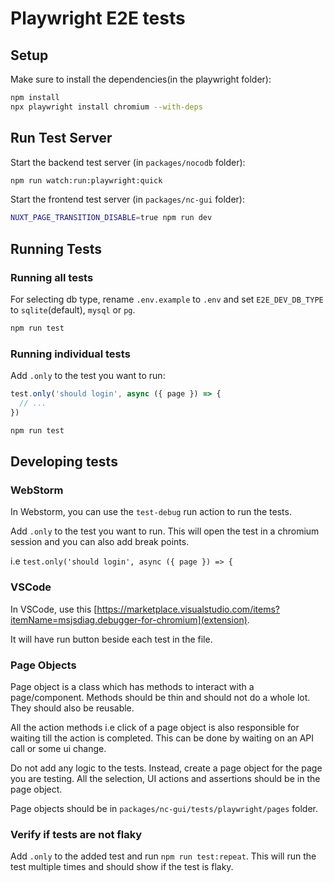 # Playwright E2E tests

## Setup

Make sure to install the dependencies(in the playwright folder):

```bash
npm install
npx playwright install chromium --with-deps
```

## Run Test Server

Start the backend test server (in `packages/nocodb` folder):

```bash
npm run watch:run:playwright:quick
```

Start the frontend test server (in `packages/nc-gui` folder):

```bash
NUXT_PAGE_TRANSITION_DISABLE=true npm run dev
```

## Running Tests

### Running all tests

For selecting db type, rename `.env.example` to `.env` and set `E2E_DEV_DB_TYPE` to  `sqlite`(default), `mysql` or `pg`.

```bash
npm run test
```

### Running individual tests

Add `.only` to the test you want to run:

```js
test.only('should login', async ({ page }) => {
  // ...
})
```

```bash
npm run test
```

## Developing tests

### WebStorm

In Webstorm, you can use the `test-debug` run action to run the tests.

Add `.only` to the test you want to run. This will open the test in a chromium session and you can also add break points.

i.e `test.only('should login', async ({ page }) => {`

### VSCode

In VSCode, use this [https://marketplace.visualstudio.com/items?itemName=msjsdiag.debugger-for-chromium](extension).

It will have run button beside each test in the file.

### Page Objects

Page object is a class which has methods to interact with a page/component. Methods should be thin and should not do a whole lot. They should also be reusable.

All the action methods i.e click of a page object is also responsible for waiting till the action is completed. This can be done by waiting on an API call or some ui change.

Do not add any logic to the tests. Instead, create a page object for the page you are testing.
All the selection, UI actions and assertions should be in the page object.

Page objects should be in `packages/nc-gui/tests/playwright/pages` folder.

### Verify if tests are not flaky

Add `.only` to the added test and run `npm run test:repeat`. This will run the test multiple times and should show if the test is flaky.
